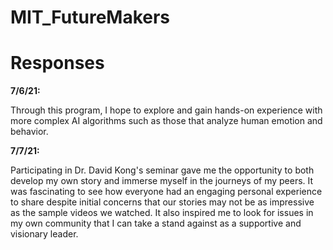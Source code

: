 # MIT_FutureMakers

# Responses

**7/6/21:**

  Through this program, I hope to explore and gain hands-on experience with more complex AI algorithms such as those that analyze human emotion and behavior.

**7/7/21:**

  Participating in Dr. David Kong's seminar gave me the opportunity to both develop my own story and immerse myself in the journeys of my peers. It was fascinating to see how everyone had an engaging personal experience to share despite initial concerns that our stories may not be as impressive as the sample videos we watched. It also inspired me to look for issues in my own community that I can take a stand against as a supportive and visionary leader.

